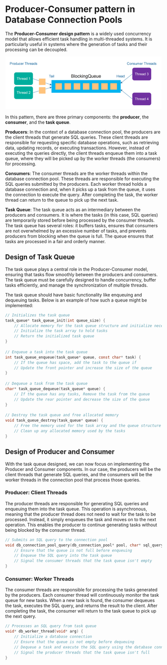 # Producer-Consumer pattern in Database Connection Pools

The **Producer-Consumer design pattern** is a widely used concurrency model that allows efficient task handling in multi-threaded systems. It is particularly useful in systems where the generation of tasks and their processing can be decoupled. 

<img src="img/6-1.png" alt="producer_consumer" width="600">

In this pattern, there are three primary components: the **producer**, the **consumer**, and the **task queue**.


**Producers**: In the context of a database connection pool, the producers are the client threads that generate SQL queries. These client threads are responsible for requesting specific database operations, such as retrieving data, updating records, or executing transactions. However, instead of executing the queries directly, the client threads enqueue them into a task queue, where they will be picked up by the worker threads (the consumers) for processing.

**Consumers**: The consumer threads are the worker threads within the database connection pool. These threads are responsible for executing the SQL queries submitted by the producers. Each worker thread holds a database connection and, when it picks up a task from the queue, it uses the connection to execute the query. After completing the task, the worker thread can return to the queue to pick up the next task.

**Task Queue**: The task queue acts as an intermediary between the producers and consumers. It is where the tasks (in this case, SQL queries) are temporarily stored before being processed by the consumer threads. The task queue has several roles: it buffers tasks, ensures that consumers are not overwhelmed by an excessive number of tasks, and prevents producers from blocking when the queue is full. The queue ensures that tasks are processed in a fair and orderly manner.

## Design of Task Queue

The task queue plays a central role in the Producer-Consumer model, ensuring that tasks flow smoothly between the producers and consumers. The task queue must be carefully designed to handle concurrency, buffer tasks efficiently, and manage the synchronization of multiple threads.

The task queue should have basic functionality like enqueuing and dequeuing tasks. Below is an example of how such a queue might be implemented:

```c
// Initializes the task queue
task_queue* task_queue_init(int queue_size) {
    // Allocate memory for the task queue structure and initialize necessary variables
    // Initialize the task array to hold tasks
    // Return the initialized task queue
}

// Enqueue a task into the task queue
int task_queue_enqueue(task_queue* queue, const char* task) {
    // If the queue has space, add the task to the queue if 
    // Update the front pointer and increase the size of the queue
}

// Dequeue a task from the task queue
char* task_queue_dequeue(task_queue* queue) {
    // If the queue has any tasks, Remove the task from the queue
    // Update the rear pointer and decrease the size of the queue
}

// Destroy the task queue and free allocated memory
void task_queue_destroy(task_queue* queue) {
    // Free the memory used for the task array and the queue structure
    // Clean up any allocated memory used by the tasks
}

```

## Design of Producer and Consumer

With the task queue designed, we can now focus on implementing the Producer and Consumer components. In our case, the producers will be the client threads that generate SQL queries, and the consumers will be the worker threads in the connection pool that process those queries.

### Producer: Client Threads

The producer threads are responsible for generating SQL queries and enqueuing them into the task queue. This operation is asynchronous, meaning that the producer thread does not need to wait for the task to be processed. Instead, it simply enqueues the task and moves on to the next operation. This enables the producer to continue generating tasks without being blocked by the consumer thread.

```c
// Submits an SQL query to the connection pool
void db_connection_pool_query(db_connection_pool* pool, char* sql_query) {
    // Ensure that the queue is not full before enqueuing
    // Enqueue the SQL query into the task queue
    // Signal the consumer threads that the task queue isn't empty
}
```

### Consumer: Worker Threads

The consumer threads are responsible for processing the tasks generated by the producers. Each consumer thread will continuously monitor the task queue for new tasks. When a new task is found, the consumer dequeues the task, executes the SQL query, and returns the result to the client. After completing the task, the consumer will return to the task queue to pick up the next query.

```c
// Processes an SQL query from task queue
void* db_worker_thread(void* arg) {
    // Initialize a database connection
    // Ensure that the queue is not empty before dequeuing
    // Dequeue a task and execute the SQL query using the database connection
    // Signal the producer threads that the task queue isn't full
}
```